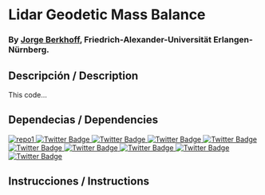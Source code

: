 # Lidar Geodetic Mass Balance
### By <a href="https://github.com/JorgeBerkhoff">Jorge Berkhoff</a>, Friedrich-Alexander-Universität Erlangen-Nürnberg. 

## Descripción / Description
This code...

## Dependecias / Dependencies

<div id="badges">
  <a href="https://anaconda.org/conda-forge/pybob">
    <img src="https://img.shields.io/badge/Dependencia-Pybob-red" alt="repo1"/>
  </a>
  <a href="https://anaconda.org/anaconda/numpy">
    <img src="https://img.shields.io/badge/Dependencia-Numpy-red" alt="Twitter Badge"/>
  </a>
  <a href="https://anaconda.org/conda-forge/matplotlib"> 
    <img src="https://img.shields.io/badge/Dependencia- Matplotlib-red" alt="Twitter Badge"/>
  </a>
   <a href="https://www.osgeo.org/">
    <img src="https://img.shields.io/badge/Dependencia-OsGeo-red" alt="Twitter Badge"/>
  </a>  
  <a href="https://anaconda.org/conda-forge/fiona">
    <img src="https://img.shields.io/badge/Dependencia-Fiona-red" alt="Twitter Badge"/>
  </a>  
  <a href="https://anaconda.org/conda-forge/rasterio">
    <img src="https://img.shields.io/badge/Dependencia-Rasterio-red" alt="Twitter Badge"/>
  </a>  
  <a href="https://anaconda.org/conda-forge/shapely">
    <img src="https://img.shields.io/badge/Dependencia-Shapely-red" alt="Twitter Badge"/>
  </a>  
  <a href="https://anaconda.org/conda-forge/pyproj">
    <img src="https://img.shields.io/badge/Dependencia-PyProj-red" alt="Twitter Badge"/>
  </a>  
  <a href="https://anaconda.org/conda-forge/xdem">
    <img src="https://img.shields.io/badge/Dependencia-Xdem-red" alt="Twitter Badge"/>
  </a>  
  <a href="https://anaconda.org/conda-forge/geoutils">
    <img src="https://img.shields.io/badge/Dependencia-Geoutils-red" alt="Twitter Badge"/>
  </a>  
  
</div>


## Instrucciones / Instructions
